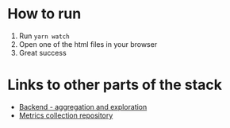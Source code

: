 
# How to run

1. Run `yarn watch`
2. Open one of the html files in your browser
3. Great success

# Links to other parts of the stack
* [Backend - aggregation and exploration](https://github.com/goctav/greenify-my-stack)
* [Metrics collection repository](https://github.com/amourphious/green_prometheus/)
